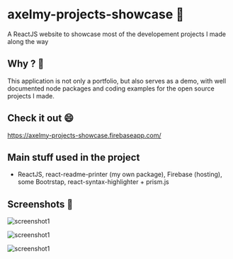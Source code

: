 # axelmy-projects-showcase 👋

A ReactJS website to showcase most of the developement projects I made along the way

## Why ? 🤔

This application is not only a portfolio, but also serves as a demo, with well documented node packages and coding examples for the open source projects I made.

## Check it out 😄
https://axelmy-projects-showcase.firebaseapp.com/

## Main stuff used in the project

- ReactJS, react-readme-printer (my own package), Firebase (hosting), some Bootrstap, react-syntax-highlighter + prism.js

## Screenshots 👀
![screenshot1](https://i.imgur.com/kj6j5lN.png)

![screenshot1](https://i.imgur.com/5XZ3TST.png)

![screenshot1](https://i.imgur.com/HvP6qQH.png)
